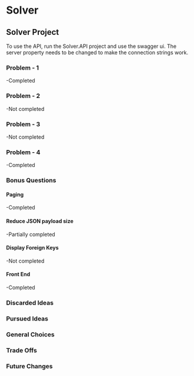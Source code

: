 # Solver
## Solver Project

To use the API, run the Solver.API project and use the swagger ui.
The server property needs to be changed to make the connection strings work.

### Problem - 1
-Completed
### Problem - 2
-Not completed
### Problem - 3
-Not completed
### Problem - 4
-Completed

### Bonus Questions
#### Paging
-Completed
#### Reduce JSON payload size
-Partially completed
#### Display Foreign Keys
-Not completed
#### Front End
-Completed

### Discarded Ideas

### Pursued Ideas

### General Choices

### Trade Offs

### Future Changes
